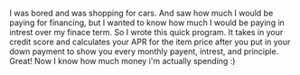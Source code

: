 I was bored and was shopping for cars. And saw how much I would be paying for financing, 
but I wanted to know how much I would be paying in intrest over my finace term. So I wrote this quick program. 
It takes in your credit score and calculates your APR for the item price after you put in your down payment to 
show you every monthly payent, intrest, and principle. 
Great! 
Now I know how much money i'm actually spending :)
